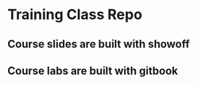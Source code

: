 # Training Class Repo

## Course slides are built with showoff
## Course labs are built with gitbook
